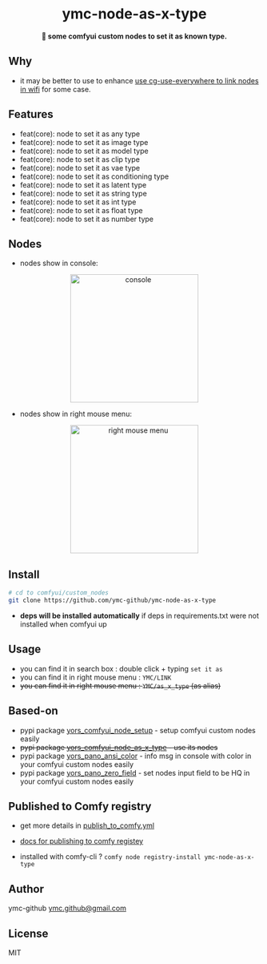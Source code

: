 <div align="center">
  <h1>ymc-node-as-x-type</h1>
  <p>
    <strong>🤖 some comfyui custom nodes to set it as known type.</strong>
  </p>

</div>

## Why

- it may be better to use to enhance [use cg-use-everywhere to link nodes in wifi](https://github.com/chrisgoringe/cg-use-everywhere) for some case.

## Features

- feat(core): node to set it as any type
- feat(core): node to set it as image type
- feat(core): node to set it as model type
- feat(core): node to set it as clip type
- feat(core): node to set it as vae type
- feat(core): node to set it as conditioning type
- feat(core): node to set it as latent type
- feat(core): node to set it as string type
- feat(core): node to set it as int type
- feat(core): node to set it as float type
- feat(core): node to set it as number type


## Nodes
- nodes show in console:
<div style="text-align: center;">
  <img src="./shotscreen/nodes.console.png" alt="console" width="256">
  <!-- <img src="./shotscreen/nodes.right.menu.png" alt="right mouse menu" width="256"> -->
</div>

- nodes show in right mouse menu:

<div style="text-align: center;">
  <!-- <img src="./shotscreen/nodes.console.png" alt="console" width="256"> -->
  <img src="./shotscreen/nodes.right.menu.png" alt="right mouse menu" width="256">
</div>

## Install

```bash
# cd to comfyui/custom_nodes
git clone https://github.com/ymc-github/ymc-node-as-x-type
```

- **deps will be installed automatically** if deps in requirements.txt were not installed when comfyui up

## Usage

- you can find it in search box : double click + typing `set it as`
- you can find it in right mouse menu : `YMC/LINK`
- ~~you can find it in right mouse menu : `YMC/as_x_type` (as alias)~~

## Based-on

- pypi package [yors_comfyui_node_setup](https://pypi.org/project/yors_comfyui_node_setup/) -  setup comfyui custom nodes easily
- ~~pypi package [yors_comfyui_node_as_x_type](https://pypi.org/project/yors_comfyui_node_as_x_type/) - use its nodes~~
- pypi package [yors_pano_ansi_color](https://pypi.org/project/yors_pano_ansi_color/) - info msg in console with color in your comfyui custom nodes easily
- pypi package [yors_pano_zero_field](https://pypi.org/project/yors_pano_zero_field/) - set nodes input field to be HQ in your comfyui custom nodes easily 


## Published to Comfy registry

- get more details in [publish_to_comfy.yml](.github/workflows/publish_to_comfy.yml)

- [docs for publishing to comfy registey](https://docs.comfy.org/registry/overview)

- installed with comfy-cli ? `comfy node registry-install ymc-node-as-x-type`

## Author

ymc-github <ymc.github@gmail.com>

## License

MIT

